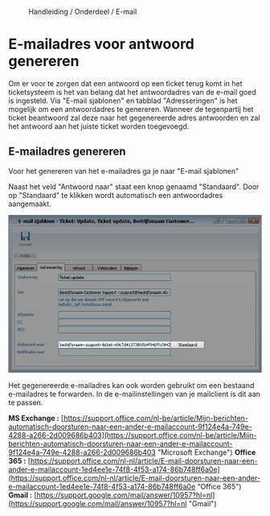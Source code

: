<properties>
	<page>
		<title>E-mailadres genereren</title>
	</page>
	<menu>
		<position>Handleiding / Onderdeel / E-mail </position> 
		<title>E-mailadres genereren</title>
	</menu>
</properties>

# E-mailadres voor antwoord genereren #

Om er voor te zorgen dat een antwoord op een ticket terug komt in het ticketsysteem is het van belang dat het antwoordadres van de e-mail goed is ingesteld. Via "E-mail sjablonen" en tabblad "Adresseringen" is het mogelijk om een antwoordadres te genereren. Wanneer de tegenpartij het ticket beantwoord zal deze naar het gegenereerde adres antwoorden en zal het antwoord aan het juiste ticket worden toegevoegd.

## E-mailadres genereren ##

Voor het genereren van het e-mailadres ga je naar "E-mail sjablonen" 

Naast het veld "Antwoord naar" staat een knop genaamd "Standaard". Door op "Standaard" te klikken wordt automatisch een antwoordadres aangemaakt.

![E-mailadres Genereren](images/e-mail-koppelen-aan-ticketsysteem.jpg)

<div class="tip">
Het gegenereerde e-mailadres kan ook worden gebruikt om een bestaand e-mailadres te forwarden. In de e-mailinstellingen van je mailclient is dit aan te passen. 

**MS Exchange :** [https://support.office.com/nl-be/article/Mijn-berichten-automatisch-doorsturen-naar-een-ander-e-mailaccount-9f124e4a-749e-4288-a266-2d009686b403](https://support.office.com/nl-be/article/Mijn-berichten-automatisch-doorsturen-naar-een-ander-e-mailaccount-9f124e4a-749e-4288-a266-2d009686b403 "Microsoft Exchange")
**Office 365 :** [https://support.office.com/nl-nl/article/E-mail-doorsturen-naar-een-ander-e-mailaccount-1ed4ee1e-74f8-4f53-a174-86b748ff6a0e](https://support.office.com/nl-nl/article/E-mail-doorsturen-naar-een-ander-e-mailaccount-1ed4ee1e-74f8-4f53-a174-86b748ff6a0e "Office 365")
**Gmail :** [https://support.google.com/mail/answer/10957?hl=nl](https://support.google.com/mail/answer/10957?hl=nl "Gmail")
</div>






